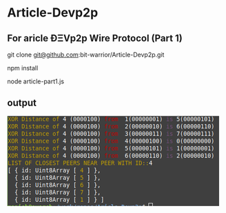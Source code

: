 # Article-Devp2p

## For aricle ÐΞVp2p Wire Protocol (Part 1)

git clone git@github.com:bit-warrior/Article-Devp2p.git

npm install

node article-part1.js

## output

![alt text](https://github.com/bit-warrior/Article-Devp2p/blob/master/Screenshot%20from%202019-01-26%2015-43-10.png)
